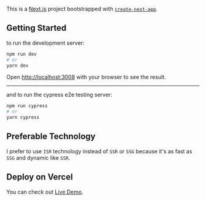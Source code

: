 This is a [Next.js](https://nextjs.org/) project bootstrapped with [`create-next-app`](https://github.com/vercel/next.js/tree/canary/packages/create-next-app).

## Getting Started

to run the development server:

```bash
npm run dev
# or
yarn dev
```

Open [http://localhost:3008](http://localhost:3008) with your browser to see the result.

---

and to run the cypress e2e testing server:

```bash
npm run cypress
# or
yarn cypress
```

## Preferable Technology

I prefer to use `ISR` technology instead of `SSR` or `SSG` because it's as fast as `SSG` and dynamic like `SSR`.

## Deploy on Vercel

You can check out [Live Demo](https://github.com/vercel/next.js/).
